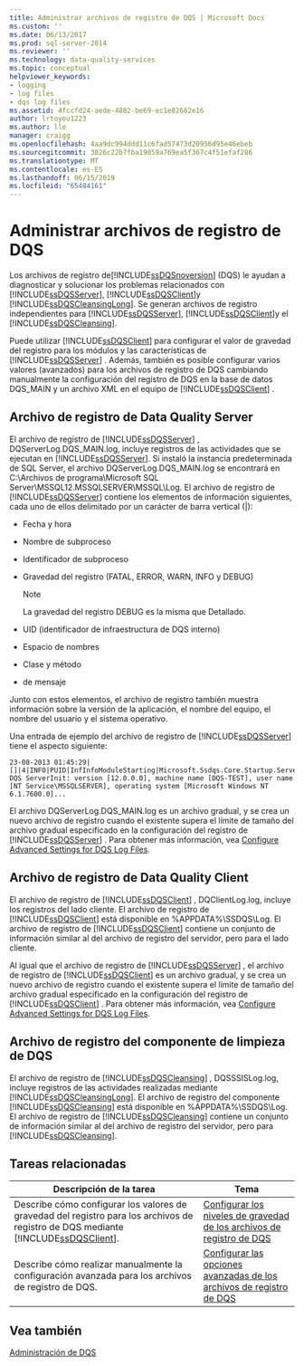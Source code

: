 ```yaml
---
title: Administrar archivos de registro de DQS | Microsoft Docs
ms.custom: ''
ms.date: 06/13/2017
ms.prod: sql-server-2014
ms.reviewer: ''
ms.technology: data-quality-services
ms.topic: conceptual
helpviewer_keywords:
- logging
- log files
- dqs log files
ms.assetid: 4fccfd24-aede-4882-be69-ec1e82682e16
author: lrtoyou1223
ms.author: lle
manager: craigg
ms.openlocfilehash: 4aa9dc994ddd11c6fad57473d20956d95e46ebeb
ms.sourcegitcommit: 3026c22b7fba19059a769ea5f367c4f51efaf286
ms.translationtype: MT
ms.contentlocale: es-ES
ms.lasthandoff: 06/15/2019
ms.locfileid: "65484161"
---
```

# <a name="manage-dqs-log-files"></a>Administrar archivos de registro de DQS
  Los archivos de registro de[!INCLUDE[ssDQSnoversion](../includes/ssdqsnoversion-md.md)] (DQS) le ayudan a diagnosticar y solucionar los problemas relacionados con [!INCLUDE[ssDQSServer](../includes/ssdqsserver-md.md)], [!INCLUDE[ssDQSClient](../includes/ssdqsclient-md.md)]y [!INCLUDE[ssDQSCleansingLong](../includes/ssdqscleansinglong-md.md)]. Se generan archivos de registro independientes para [!INCLUDE[ssDQSServer](../includes/ssdqsserver-md.md)], [!INCLUDE[ssDQSClient](../includes/ssdqsclient-md.md)]y el [!INCLUDE[ssDQSCleansing](../includes/ssdqscleansing-md.md)].  
  
 Puede utilizar [!INCLUDE[ssDQSClient](../includes/ssdqsclient-md.md)] para configurar el valor de gravedad del registro para los módulos y las características de [!INCLUDE[ssDQSServer](../includes/ssdqsserver-md.md)] . Además, también es posible configurar varios valores (avanzados) para los archivos de registro de DQS cambiando manualmente la configuración del registro de DQS en la base de datos DQS_MAIN y un archivo XML en el equipo de [!INCLUDE[ssDQSClient](../includes/ssdqsclient-md.md)] .  
  
##  <a name="DQSServer"></a> Archivo de registro de Data Quality Server  
 El archivo de registro de [!INCLUDE[ssDQSServer](../includes/ssdqsserver-md.md)] , DQServerLog.DQS_MAIN.log, incluye registros de las actividades que se ejecutan en [!INCLUDE[ssDQSServer](../includes/ssdqsserver-md.md)]. Si instaló la instancia predeterminada de SQL Server, el archivo DQServerLog.DQS_MAIN.log se encontrará en C:\Archivos de programa\Microsoft SQL Server\MSSQL12.MSSQLSERVER\MSSQL\Log. El archivo de registro de [!INCLUDE[ssDQSServer](../includes/ssdqsserver-md.md)] contiene los elementos de información siguientes, cada uno de ellos delimitado por un carácter de barra vertical (|):  
  
-   Fecha y hora  
  
-   Nombre de subproceso  
  
-   Identificador de subproceso  
  
-   Gravedad del registro (FATAL, ERROR, WARN, INFO y DEBUG)  
  
    > [!NOTE]  
    >  La gravedad del registro DEBUG es la misma que Detallado.  
  
-   UID (identificador de infraestructura de DQS interno)  
  
-   Espacio de nombres  
  
-   Clase y método  
  
-   de mensaje  
  
 Junto con estos elementos, el archivo de registro también muestra información sobre la versión de la aplicación, el nombre del equipo, el nombre del usuario y el sistema operativo.  
  
 Una entrada de ejemplo del archivo de registro de [!INCLUDE[ssDQSServer](../includes/ssdqsserver-md.md)] tiene el aspecto siguiente:  
  
```  
23-08-2013 01:45:29|[]|4|INFO|PUID|InfInfoModuleStarting|Microsoft.Ssdqs.Core.Startup.ServerInit|Starting DQS ServerInit: version [12.0.0.0], machine name [DQS-TEST], user name [NT Service\MSSQLSERVER], operating system [Microsoft Windows NT 6.1.7600.0]...  
```  
  
 El archivo DQServerLog.DQS_MAIN.log es un archivo gradual, y se crea un nuevo archivo de registro cuando el existente supera el límite de tamaño del archivo gradual especificado en la configuración del registro de [!INCLUDE[ssDQSServer](../includes/ssdqsserver-md.md)] . Para obtener más información, vea [Configure Advanced Settings for DQS Log Files](../../2014/data-quality-services/configure-advanced-settings-for-dqs-log-files.md).  
  
##  <a name="DQSClient"></a> Archivo de registro de Data Quality Client  
 El archivo de registro de [!INCLUDE[ssDQSClient](../includes/ssdqsclient-md.md)] , DQClientLog.log, incluye los registros del lado cliente. El archivo de registro de [!INCLUDE[ssDQSClient](../includes/ssdqsclient-md.md)] está disponible en %APPDATA%\SSDQS\Log. El archivo de registro de [!INCLUDE[ssDQSClient](../includes/ssdqsclient-md.md)] contiene un conjunto de información similar al del archivo de registro del servidor, pero para el lado cliente.  
  
 Al igual que el archivo de registro de [!INCLUDE[ssDQSServer](../includes/ssdqsserver-md.md)] , el archivo de registro de [!INCLUDE[ssDQSClient](../includes/ssdqsclient-md.md)] es un archivo gradual, y se crea un nuevo archivo de registro cuando el existente supera el límite de tamaño del archivo gradual especificado en la configuración del registro de [!INCLUDE[ssDQSClient](../includes/ssdqsclient-md.md)] . Para obtener más información, vea [Configure Advanced Settings for DQS Log Files](../../2014/data-quality-services/configure-advanced-settings-for-dqs-log-files.md).  
  
##  <a name="DQSCleansing"></a> Archivo de registro del componente de limpieza de DQS  
 El archivo de registro de [!INCLUDE[ssDQSCleansing](../includes/ssdqscleansing-md.md)] , DQSSSISLog.log, incluye registros de las actividades realizadas mediante [!INCLUDE[ssDQSCleansingLong](../includes/ssdqscleansinglong-md.md)]. El archivo de registro del componente [!INCLUDE[ssDQSCleansing](../includes/ssdqscleansing-md.md)] está disponible en %APPDATA%\SSDQS\Log. El archivo de registro de [!INCLUDE[ssDQSCleansing](../includes/ssdqscleansing-md.md)] contiene un conjunto de información similar al del archivo de registro del servidor, pero para [!INCLUDE[ssDQSCleansing](../includes/ssdqscleansing-md.md)].  
  
##  <a name="RT"></a> Tareas relacionadas  
  
|Descripción de la tarea|Tema|  
|----------------------|-----------|  
|Describe cómo configurar los valores de gravedad del registro para los archivos de registro de DQS mediante [!INCLUDE[ssDQSClient](../includes/ssdqsclient-md.md)].|[Configurar los niveles de gravedad de los archivos de registro de DQS](../../2014/data-quality-services/configure-severity-levels-for-dqs-log-files.md)|  
|Describe cómo realizar manualmente la configuración avanzada para los archivos de registro de DQS.|[Configurar las opciones avanzadas de los archivos de registro de DQS](../../2014/data-quality-services/configure-advanced-settings-for-dqs-log-files.md)|  
  
## <a name="see-also"></a>Vea también  
 [Administración de DQS](../../2014/data-quality-services/dqs-administration.md)  
  
  
